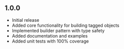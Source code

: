 ## 1.0.0

- Initial release
- Added core functionality for building tagged objects
- Implemented builder pattern with type safety
- Added documentation and examples
- Added unit tests with 100% coverage
